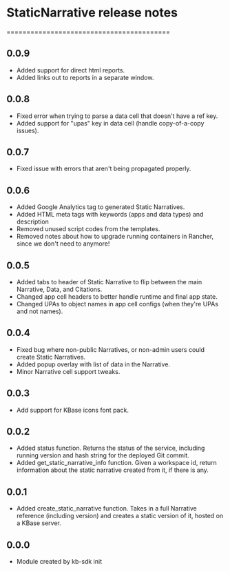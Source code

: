 # StaticNarrative release notes
=========================================

0.0.9
-----
* Added support for direct html reports.
* Added links out to reports in a separate window.

0.0.8
-----
* Fixed error when trying to parse a data cell that doesn't have a ref key.
* Added support for "upas" key in data cell (handle copy-of-a-copy issues).

0.0.7
-----
* Fixed issue with errors that aren't being propagated properly.

0.0.6
-----
* Added Google Analytics tag to generated Static Narratives.
* Added HTML meta tags with keywords (apps and data types) and description
* Removed unused script codes from the templates.
* Removed notes about how to upgrade running containers in Rancher, since we don't need to anymore!

0.0.5
-----
* Added tabs to header of Static Narrative to flip between the main Narrative, Data, and Citations.
* Changed app cell headers to better handle runtime and final app state.
* Changed UPAs to object names in app cell configs (when they're UPAs and not names).

0.0.4
-----
* Fixed bug where non-public Narratives, or non-admin users could create Static Narratives.
* Added popup overlay with list of data in the Narrative.
* Minor Narrative cell support tweaks.

0.0.3
-----
* Add support for KBase icons font pack.

0.0.2
-----
* Added status function. Returns the status of the service, including running version and hash string for the deployed Git commit.
* Added get_static_narrative_info function. Given a workspace id, return information about the static narrative created from it, if there is any.

0.0.1
-----
* Added create_static_narrative function. Takes in a full Narrative reference (including version) and creates a static version of it, hosted on a KBase server.

0.0.0
-----
* Module created by kb-sdk init
